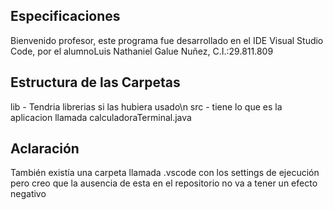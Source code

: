 ## Especificaciones

Bienvenido profesor, este programa fue desarrollado en el IDE Visual Studio Code, por el alumnoLuis Nathaniel Galue Nuñez, C.I.:29.811.809

## Estructura de las Carpetas

lib - Tendria librerias si las hubiera usado\n
src - tiene lo que es la aplicacion llamada calculadoraTerminal.java

## Aclaración
También existía una carpeta llamada .vscode con los settings de ejecución pero creo que la ausencia de esta en el repositorio no va a tener un efecto negativo
